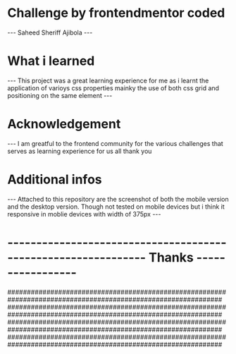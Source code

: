# Challenge by frontendmentor coded 
--- Saheed Sheriff Ajibola ---

# What i learned 
--- This project was a great learning experience for me as i learnt the application of varioys css properties mainky the use of both css grid and positioning on the same element ---

# Acknowledgement
--- I am greatful to the frontend community for the various challenges that serves as learning experience for us all thank you

# Additional infos
--- Attached to this repository are the screenshot of both the mobile version and the desktop version. Though not tested on mobile devices but i think it responsive in moblie devices with width of 375px ---

# -------------------------------------------------------------- Thanks -----------------

###############################################################################################################
###############################################################################################################
###############################################################################################################
###############################################################################################################